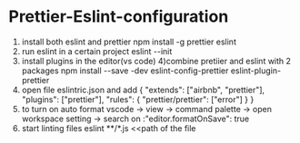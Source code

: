 # Prettier-Eslint-configuration
1) install both eslint and prettier
     npm install -g prettier eslint
2) run eslint in a certain project 
     eslint --init 
3) install plugins in the editor(vs code)
4)combine pretiier and eslint with 2 packages 
    npm install --save -dev eslint-config-prettier eslint-plugin-prettier 
5) open file eslintric.json and add 
           {
        "extends": ["airbnb", "prettier"],
        "plugins": ["prettier"],
        "rules": {
          "prettier/prettier": ["error"]
        }
      }
6) to turn on auto format 
      vscode -> view -> command palette -> open workspace setting -> search on :"editor.formatOnSave": true
7) start linting files 
     eslint **/*.js <<path of the file
